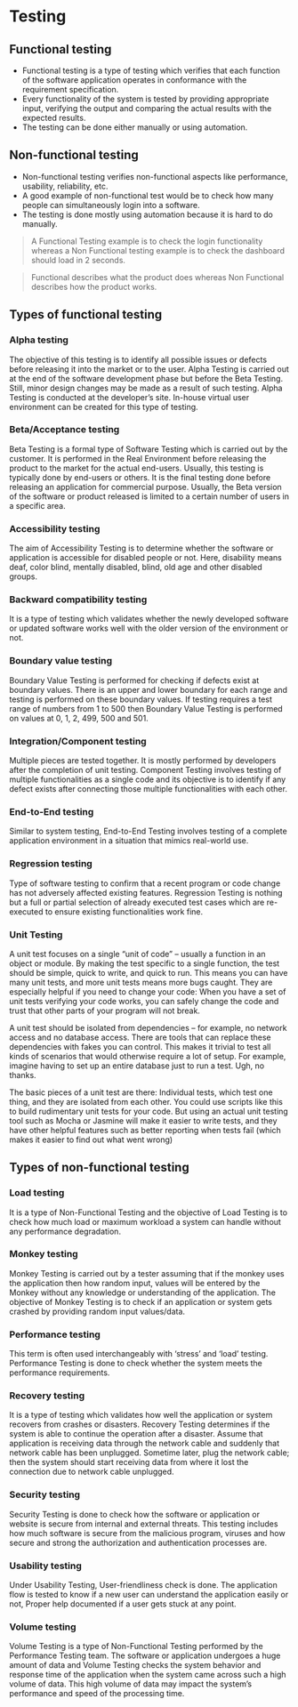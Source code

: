# Testing

## Functional testing

- Functional testing is a type of testing which verifies that each function of the software application operates in conformance with the requirement specification.
- Every functionality of the system is tested by providing appropriate input, verifying the output and comparing the actual results with the expected results.
- The testing can be done either manually or using automation.

## Non-functional testing

- Non-functional testing verifies non-functional aspects like performance, usability, reliability, etc.
- A good example of non-functional test would be to check how many people can simultaneously login into a software.
- The testing is done mostly using automation because it is hard to do manually.

> A Functional Testing example is to check the login functionality whereas a Non Functional testing example is to check the dashboard should load in 2 seconds.

> Functional describes what the product does whereas Non Functional describes how the product works.

## Types of functional testing

### Alpha testing

The objective of this testing is to identify all possible issues or defects before releasing it into the market or to the user. Alpha Testing is carried out at the end of the software development phase but before the Beta Testing. Still, minor design changes may be made as a result of such testing. Alpha Testing is conducted at the developer’s site. In-house virtual user environment can be created for this type of testing.

### Beta/Acceptance testing

Beta Testing is a formal type of Software Testing which is carried out by the customer. It is performed in the Real Environment before releasing the product to the market for the actual end-users. Usually, this testing is typically done by end-users or others. It is the final testing done before releasing an application for commercial purpose. Usually, the Beta version of the software or product released is limited to a certain number of users in a specific area.

### Accessibility testing

The aim of Accessibility Testing is to determine whether the software or application is accessible for disabled people or not. Here, disability means deaf, color blind, mentally disabled, blind, old age and other disabled groups.

### Backward compatibility testing

It is a type of testing which validates whether the newly developed software or updated software works well with the older version of the environment or not.

### Boundary value testing

Boundary Value Testing is performed for checking if defects exist at boundary values. There is an upper and lower boundary for each range and testing is performed on these boundary values. If testing requires a test range of numbers from 1 to 500 then Boundary Value Testing is performed on values at 0, 1, 2, 499, 500 and 501.

### Integration/Component testing

Multiple pieces are tested together. It is mostly performed by developers after the completion of unit testing. Component Testing involves testing of multiple functionalities as a single code and its objective is to identify if any defect exists after connecting those multiple functionalities with each other.

### End-to-End testing

Similar to system testing, End-to-End Testing involves testing of a complete application environment in a situation that mimics real-world use.

### Regression testing

Type of software testing to confirm that a recent program or code change has not adversely affected existing features. Regression Testing is nothing but a full or partial selection of already executed test cases which are re-executed to ensure existing functionalities work fine.

### Unit Testing

A unit test focuses on a single “unit of code” – usually a function in an object or module. By making the test specific to a single function, the test should be simple, quick to write, and quick to run. This means you can have many unit tests, and more unit tests means more bugs caught. They are especially helpful if you need to change your code: When you have a set of unit tests verifying your code works, you can safely change the code and trust that other parts of your program will not break.

A unit test should be isolated from dependencies – for example, no network access and no database access. There are tools that can replace these dependencies with fakes you can control. This makes it trivial to test all kinds of scenarios that would otherwise require a lot of setup. For example, imagine having to set up an entire database just to run a test. Ugh, no thanks.

The basic pieces of a unit test are there: Individual tests, which test one thing, and they are isolated from each other. You could use scripts like this to build rudimentary unit tests for your code. But using an actual unit testing tool such as Mocha or Jasmine will make it easier to write tests, and they have other helpful features such as better reporting when tests fail (which makes it easier to find out what went wrong)

## Types of non-functional testing

### Load testing

It is a type of Non-Functional Testing and the objective of Load Testing is to check how much load or maximum workload a system can handle without any performance degradation.

### Monkey testing

Monkey Testing is carried out by a tester assuming that if the monkey uses the application then how random input, values will be entered by the Monkey without any knowledge or understanding of the application. The objective of Monkey Testing is to check if an application or system gets crashed by providing random input values/data.

### Performance testing

This term is often used interchangeably with ‘stress’ and ‘load’ testing. Performance Testing is done to check whether the system meets the performance requirements.

### Recovery testing

It is a type of testing which validates how well the application or system recovers from crashes or disasters. Recovery Testing determines if the system is able to continue the operation after a disaster. Assume that application is receiving data through the network cable and suddenly that network cable has been unplugged. Sometime later, plug the network cable; then the system should start receiving data from where it lost the connection due to network cable unplugged.

### Security testing

Security Testing is done to check how the software or application or website is secure from internal and external threats. This testing includes how much software is secure from the malicious program, viruses and how secure and strong the authorization and authentication processes are.

### Usability testing

Under Usability Testing, User-friendliness check is done. The application flow is tested to know if a new user can understand the application easily or not, Proper help documented if a user gets stuck at any point.

### Volume testing

Volume Testing is a type of Non-Functional Testing performed by the Performance Testing team. The software or application undergoes a huge amount of data and Volume Testing checks the system behavior and response time of the application when the system came across such a high volume of data. This high volume of data may impact the system’s performance and speed of the processing time.
